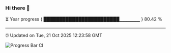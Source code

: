 ### Hi there 👋

⏳ Year progress { ████████████████████████▁▁▁▁▁▁ } 80.42 %

---

⏰ Updated on Tue, 21 Oct 2025 12:23:58 GMT

![Progress Bar CI](https://github.com/Shyam-Makwana/GitHub-Actions-Demo/workflows/Progress%20Bar%20CI/badge.svg)
